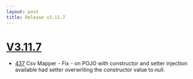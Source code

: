 ```yaml
---
layout: post
title: Release v3.11.7
---
```


# [V3.11.7](https://github.com/arnaudroger/SimpleFlatMapper/issues?q=milestone%3A3.11.7)

* [437](https://github.com/arnaudroger/SimpleFlatMapper/issues/437) Csv Mapper - Fix - on POJO with constructor and setter injection available had setter overwriting the constructor value to null.
 

